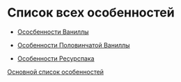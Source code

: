 # Список всех особенностей

* [Ососбенности Ваниллы](features_vanilla)
* [Особенности Половинчатой Ваниллы](features_vanilla_half)

* [Особенности Ресурспака](features_resourcepack)

[Основной список особенностей](md/ru/README.md)